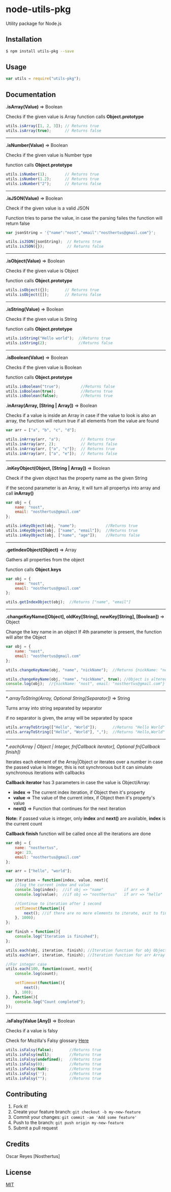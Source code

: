 # node-utils-pkg
Utility package for Node.js
## Installation
```bash
$ npm install utils-pkg --save
```
## Usage
```Javascript
var utils = require("utils-pkg");
```
## Documentation
**.isArray(Value)** => Boolean

Checks if the given value is Array
function calls **Object.prototype**
```Javascript
utils.isArray([1, 2, 3]); // Returns true
utils.isArray(true);      // Returns false
```

* * *

**.isNumber(Value)** => Boolean

Checks if the given value is Number type

function calls **Object.prototype**
```Javascript
utils.isNumber(1);        // Returns true
utils.isNumber(1.2);      // Returns true
utils.isNumber("2");      // Returns false
```

* * *

**.isJSON(Value)** => Boolean

Check if the given value is a valid JSON

Function tries to parse the value, in case the parsing failes the function will return false
```Javascript
var jsonString = '{"name":"nost","email":"nosthertus@gmail.com"}';

utils.isJSON(jsonString);  // Returns true
utils.isJSON({});          // Returns false
```

* * *

**.isObject(Value)** => Boolean

Checks if the given value is Object

function calls **Object.prototype**
```Javascript
utils.isObject({});       // Returns true
utils.isObject([]);       // Returns false
```

* * *

**.isString(Value)** => Boolean

Checks if the given value is String

function calls **Object.prototype**
```Javascript
utils.isString("Hello world");  //Returns true
utils.isString(2);              //Returns false
```

* * *

**.isBoolean(Value)** => Boolean

Checks if the given value is Boolean

function calls **Object.prototype**
```Javascript
utils.isBoolean("true");         //Returns false
utils.isBoolean(true);           //Returns true
utils.isBoolean(false);          //Returns true
```

**.inArray(Array, [String | Array])** => Boolean

Checks if a value is inside an Array
in case if the value to look is also an array, the function will return true if all elements from the value are found
```Javascript
var arr = ["a", "b", "c", "d"];

utils.inArray(arr, "a");         // Returns true
utils.inArray(arr, 2);           // Returns false
utils.inArray(arr, ["a", "c"]);  // Returns true
utils.inArray(arr, ["a", "e"]);  // Returns false
```

* * *

**.inKeyObject(Object, [String | Array])** => Boolean

Check if the given object has the property name as the given String

if the second parameter is an Array, it will turn all propertys into array and call **inArray()**
```Javascript
var obj = {
	name: "nost",
	email: "nosthertus@gmail.com"
};

utils.inKeyObject(obj, "name");             //Returns true
utils.inKeyObject(obj, ["name", "email"]);  //Returns true
utils.inKeyObject(obj, ["name", "age"]);    //Returns false
```

* * *

**.getIndexObject(Object)** => Array

Gathers all properties from the object

function calls **Object.keys**
```Javascript
var obj = {
	name: "nost",
	email: "nosthertus@gmail.com"
};

utils.getIndexObject(obj);  //Returns ["name", "email"]
```

* * *

**.changeKeyName([Object], oldKey[String], newKey[String], [Boolean])** => Object

Change the key name in an object
If 4th parameter is present, the function will alter the Object

```Javascript
var obj = {
	name: "nost",
	email: "nosthertus@gmail.com"
};

utils.changeKeyName(obj, "name", "nickName");  //Returns {nickName: "nost", email: "nosthertus@gmail.com"}

utils.changeKeyName(obj, "name", "nickName", true); //Object is altered
console.log(obj);  //{nickName: "nost", email: "nosthertus@gmail.com"}
```

* * *

**.arrayToString(Array, *Optional String[Separator])** => String

Turns array into string separated by separator

if no separator is given, the array will be separated by space
```Javascript
utils.arrayToString(["Hello", "World"]);       //Returns "Hello World"
utils.arrayToString(["Hello", "World"], ",");  //Returns "Hello,World"
```

* * *

**.each(Array | Object | Integer, fn[Callback iterator], *Optional fn[Callback finish])**

Iterates each element of the Array|Object or iterates over a number in case the passed value is Integer, this is not synchronous but it can simulate synchronous iterations with callbacks

**Callback iterator** has 3 parameters in case the value is Object/Array:
- **index**  => The current index iteration, if Object then it's property
- **value**  => The value of the current intex, if Object then it's property's value
- **next()** => Function that continues for the next iteration

**Note:** if passed value is integer, only **index** and **next()** are available, **index** is the current count

**Callback finish** function will be called once all the iterations are done
```Javascript
var obj = {
	name: "nosthertus",
	age: 23,
	email: "nosthertus@gmail.com"
};

var arr = ["hello", "world"];

var iteration = function(index, value, next){
	//log the current index and value
    console.log(index);  //if obj => "name"         if arr => 0
    console.log(value);  //if obj => "nosthertus"   if arr => "hello"

	//Continue to iteration after 1 second
    setTimeout(function(){
   		next(); //if there are no more elements to iterate, exit to finish()
    }, 1000);
};

var finish = function(){
	console.log("Iteration is finished");
};

utils.each(obj, iteration, finish); //Iteration function for obj Object
utils.each(arr, iteration, finish); //Iteration function for arr Array

//For integer case
utils.each(100, function(count, next){
	console.log(count);

	setTimeout(function(){
		next();
	}, 100);
}, function(){
	console.log("Count completed");
});
```

* * *

**.isFalsy(Value [Any])** => Boolean

Checks if a value is falsy

Check for Mozilla's Falsy glossary [Here](https://developer.mozilla.org/en-US/docs/Glossary/Falsy)
```Javascript
utils.isFalsy(false);       //Returns true
utils.isFalsy(null);        //Returns true
utils.isFalsy(undefined);   //Returns true
utils.isFalsy(0);           //Returns true
utils.isFalsy(NaN);         //Returns true
utils.isFalsy('');          //Returns true
utils.isFalsy("");          //Returns true
```

## Contributing
1. Fork it!
2. Create your feature branch: `git checkout -b my-new-feature`
3. Commit your changes: `git commit -am 'Add some feature'`
4. Push to the branch: `git push origin my-new-feature`
5. Submit a pull request

## Credits
Oscar Reyes [Nosthertus]
## License
[MIT](https://github.com/Nosthertus/node-playlist-extractor/blob/master/LICENSE.md)